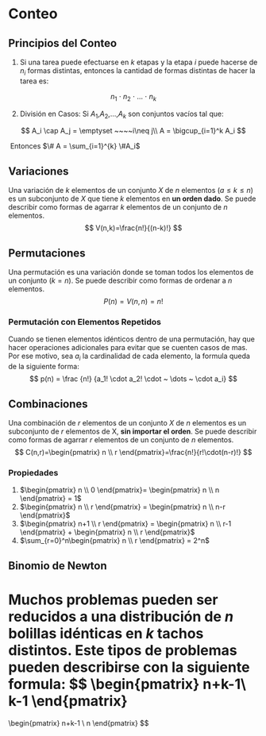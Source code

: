 # Conteo

## Principios del Conteo

1. Si una tarea puede efectuarse en $k$ etapas y la etapa $i$ puede hacerse de $n_i$ formas distintas, entonces la cantidad de formas distintas de hacer la tarea es:

$$
n_1 ~\cdot ~n_2~\cdot ~\dots ~\cdot~n_k
$$

2. División en Casos: Si $A_1$,$A_2$,$\dots$,$A_k$ son conjuntos vacíos tal que:

$$
A_i \cap A_j = \emptyset ~~~~i\neq j\\
A = \bigcup_{i=1}^k A_i
$$

​		Entonces $\# A = \sum_{i=1}^{k} \#A_i$

## Variaciones

Una variación de $k$ elementos de un conjunto $X$ de $n$ elementos $(a\leq k \leq n)$ es un subconjunto de $X$ que tiene $k$ elementos en **un orden dado**. Se puede describir como formas de agarrar $k$ elementos de un conjunto de $n$ elementos.
$$
V(n,k)=\frac{n!}{(n-k)!}
$$

## Permutaciones

Una permutación es una variación donde se toman todos los elementos de un conjunto $(k=n)$. Se puede describir como formas de ordenar a $n$ elementos.
$$
P(n)=V(n,n)= n!
$$

### Permutación con Elementos Repetidos

Cuando se tienen elementos idénticos dentro de una permutación, hay que hacer operaciones adicionales para evitar que se cuenten casos de mas. Por ese motivo, sea $a_i$ la cardinalidad de cada elemento, la formula queda de la siguiente forma:
$$
p(n) = \frac {n!} {a_1! \cdot a_2! \cdot ~ \dots ~ \cdot a_i}
$$

## Combinaciones

Una combinación de $r$ elementos de un conjunto $X$ de $n$ elementos es un subconjunto de $r$ elementos de X, **sin importar el orden**. Se puede describir como formas de agarrar $r$ elementos de un conjunto de $n$ elementos.
$$
C(n,r)=\begin{pmatrix} n \\ r \end{pmatrix}=\frac{n!}{r!\cdot(n-r)!}
$$

### Propiedades

1. $\begin{pmatrix} n \\ 0 \end{pmatrix}= \begin{pmatrix} n \\ n \end{pmatrix}  = 1$
2. $\begin{pmatrix} n \\ r \end{pmatrix} = \begin{pmatrix} n \\ n-r \end{pmatrix}$
3. $\begin{pmatrix} n+1 \\ r \end{pmatrix} = \begin{pmatrix} n \\ r-1 \end{pmatrix} + \begin{pmatrix} n \\ r \end{pmatrix}$
4. $\sum_{r=0}^n\begin{pmatrix} n \\ r \end{pmatrix} = 2^n$

## Binomio de Newton

Muchos problemas pueden ser reducidos a una distribución de $n$ bolillas idénticas en $k$ tachos distintos. Este tipos de problemas pueden describirse con la siguiente formula:
$$
\begin{pmatrix}
	n+k-1\\
	k-1
\end{pmatrix}
=
\begin{pmatrix}
	n+k-1 \\
	n
\end{pmatrix}
$$
